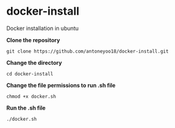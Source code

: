 # docker-install
Docker installation in ubuntu

**Clone the repository**

    git clone https://github.com/antoneyoo18/docker-install.git

**Change the directory**
        
    cd docker-install 
    
**Change the file permissions to run .sh file**

    chmod +x docker.sh

**Run the .sh file**

    ./docker.sh
